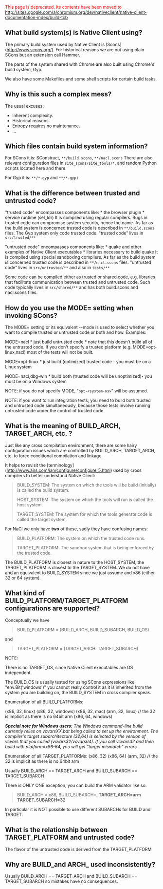 <font color='red'>This page is deprecated.  Its contents have been moved to <a href='http://sites.google.com/a/chromium.org/dev/nativeclient/native-client-documentation-index/build-tcb'>http://sites.google.com/a/chromium.org/dev/nativeclient/native-client-documentation-index/build-tcb</a></font>

## What build system(s) is Native Client using?

The primary build system used by Native Client is [Scons]
(http://www.scons.org/). For historical reasons we are not using plain SCons but
an extension call Hammer.

The parts of the system shared with Chrome are also built using Chrome's build
system, Gyp.

We also have some Makefiles and some shell scripts for certain build tasks.

## Why is this such a complex mess?

The usual excuses:

*   Inherent complexity.
*   Historical reasons.
*   Entropy requires no maintenance.
*   ...

## Which files contain build system information?

For SCons it is: SConstruct, `**/build.scons`, `**/nacl.scons` There are also
relevant configuration files in `site_scons/site_tools/*`, and random Python
scripts located here and there.

For Gyp it is: `**/*.gyp` and `**/*.gypi`

## What is the difference between trusted and untrusted code?

"trusted code" encompasses components like: * the browser plugin * service
runtime (sel\_ldr) It is compiled using regular compilers. Bugs in trusted code
can compromise system security, hence the name. As far as the build system is
concerned trusted code is described in `**/build.scons` files. The Gyp system
only code trusted code. "trusted code" lives in `src/trusted/**`

"untrusted code" encompasses components like: * quake and other examples of
Native Client executables * libraries necessary to build quake It is compiled
using special sandboxing compilers. As far as the build system is concerned
trusted code is described in `**/nacl.scons` files. "untrusted code" lives in
`src/untrusted/**` and also in `tests/**`

Some code can be compiled either as trusted or shared code, e.g. libraries that
facilitate communication between trusted and untrusted code. Such code typically
lives in `src/shared/**` and has both build.scons and nacl.scons files.

## How do you use the  MODE= setting when invoking SCons?

The MODE= setting or its equivalent --mode is used to select whether you want to
compile trusted or untrusted code or both and how. Examples:

MODE=nacl * just build untrusted code * note that this doesn't build all of the
untrusted code. If you don't specify a trusted platform (e.g.
MODE=opt-linux,nacl) most of the tests will not be built.

MODE=opt-linux * just build (optimized) trusted code - you must be on a Linux
system

MODE=nacl,dbg-win * build both (trusted code will be unoptimized)- you must be
on a Windows system

NOTE: if you do not specify MODE, "`opt-<system-os>`" will be assumed.

NOTE: if you want to run integration tests, you need to build both trusted and
untrusted code simultaneously, because those tests involve running untrusted
code under the control of trusted code.

## What is the meaning of BUILD\_ARCH, TARGET\_ARCH, etc.  ?

Just like any cross compilation environment, there are some hairy configuration
issues which are controlled by BUILD\_ARCH, TARGET\_ARCH, etc. to force
conditional compilation and linkage.

It helps to revisit the [terminology]
(http://www.airs.com/ian/configure/configure_5.html) used by cross compilers to
better understand Native Client:

> BUILD\_SYSTEM: The system on which the tools will be build (initially) is
> called the build system.
>
> HOST\_SYSTEM: The system on which the tools will run is called the host
> system.
>
> TARGET\_SYSTEM: The system for which the tools generate code is called the
> target system.

For NaCl we only have **two** of these, sadly they have confusing names:

> BUILD\_PLATFORM: The system on which the trusted code runs.
>
> TARGET\_PLATFORM: The sandbox system that is being enforced by the trusted
> code.

The BUILD\_PLATFORM is closest in nature to the HOST\_SYSTEM, the
TARGET\_PLATFORM is closest to the TARGET\_SYSTEM. We do not have and an
equivalent to BUILD\_SYSTEM since we just assume and x86 (either 32 or 64
system).

## What kind of BUILD\_PLATFORM/TARGET\_PLATFORM  configurations are supported?

Conceptually we have

> BUILD\_PLATFORM = (BUILD\_ARCH, BUILD\_SUBARCH, BUILD\_OS)

and

> TARGET\_PLATFORM = (TARGET\_ARCH. TARGET\_SUBARCH)

NOTE:

There is no TARGET\_OS, since Native Client executables are OS independent.

The BUILD\_OS is usually tested for using SCons expressions like
"env.Bit('windows')" you cannot really control it as it is inherited from the
system you are building on, the BUILD\_SYSTEM in cross compiler speak.

Enumeration of all BUILD\_PLATFORMs:

(x86, 32, linux) (x86, 32, windows) (x86, 32, mac) (arm, 32, linux) // the 32 is
implicit as there is no 64bit arm (x86, 64, windows)

_**Special note for Windows users:** The Windows command-line build currently
relies on vcvarsXX.bat being called to set up the environment. The compiler's
target subarchitecture (32,64) is selected by the version of vcvars that you
called (vcvars32/vcvars64). If you call vcvars32 and then build with
platform=x86-64, you will get "target mismatch" errors._

Enumeration of all TARGET\_PLATFORMs: (x86, 32) (x86, 64) (arm, 32) // the 32 is
implicit as there is no 64bit arm

Usually BUILD\_ARCH == TARGET\_ARCH and BUILD\_SUBARCH == TARGET\_SUBARCH

There is ONLY ONE exception, you can build the ARM validator like so:

> BUILD\_ARCH = x86, BUILD\_SUBARCH=**, TARGET\_ARCH=arm TARGET\_SUBARCH=32**

In particular it is NOT possible to use different SUBARCHs for BUILD and TARGET.

## What is the relationship between TARGET\_PLATFORM and untrusted code?

The flavor of the untrusted code is derived from the TARGET\_PLATFORM

## Why are BUILD_and ARCH_ used inconsistently?

Usually BUILD\_ARCH == TARGET\_ARCH and BUILD\_SUBARCH == TARGET\_SUBARCH so
mistakes have no consequences.
